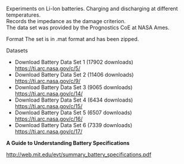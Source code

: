 
Experiments on Li-Ion batteries. Charging and discharging at different temperatures.  
Records the impedance as the damage criterion.  
The data set was provided by the Prognostics CoE at NASA Ames.  
  
Format 	The set is in .mat format and has been zipped.  
  
Datasets 	
-  Download Battery Data Set 1 (17902 downloads)  https://ti.arc.nasa.gov/c/5/  
-  Download Battery Data Set 2 (11406 downloads)  https://ti.arc.nasa.gov/c/9/  
-  Download Battery Data Set 3 (9065 downloads)   https://ti.arc.nasa.gov/c/14/  
-  Download Battery Data Set 4 (6434 downloads)   https://ti.arc.nasa.gov/c/15/  
-  Download Battery Data Set 5 (6507 downloads)   https://ti.arc.nasa.gov/c/16/  
-  Download Battery Data Set 6 (7339 downloads)   https://ti.arc.nasa.gov/c/17/  

__A Guide to Understanding Battery Specifications__
  
http://web.mit.edu/evt/summary_battery_specifications.pdf

